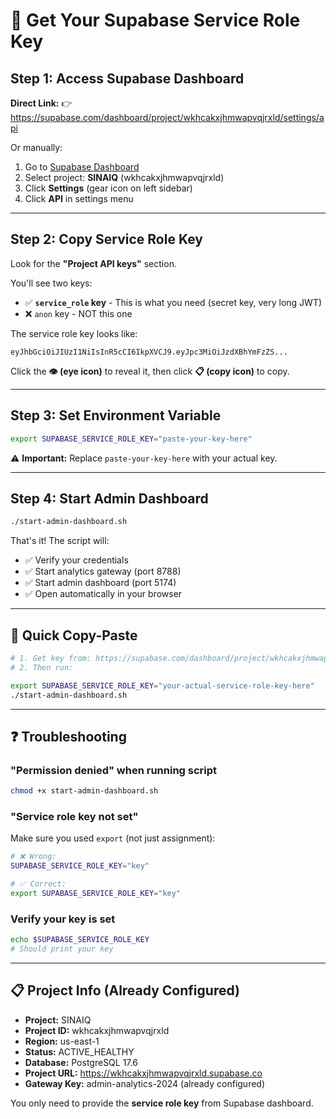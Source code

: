 # 🔑 Get Your Supabase Service Role Key

## Step 1: Access Supabase Dashboard

**Direct Link:**
👉 https://supabase.com/dashboard/project/wkhcakxjhmwapvqjrxld/settings/api

Or manually:
1. Go to [Supabase Dashboard](https://supabase.com/dashboard)
2. Select project: **SINAIQ** (wkhcakxjhmwapvqjrxld)
3. Click **Settings** (gear icon on left sidebar)
4. Click **API** in settings menu

---

## Step 2: Copy Service Role Key

Look for the **"Project API keys"** section.

You'll see two keys:
- ✅ **`service_role` key** - This is what you need (secret key, very long JWT)
- ❌ `anon` key - NOT this one

The service role key looks like:
```
eyJhbGciOiJIUzI1NiIsInR5cCI6IkpXVCJ9.eyJpc3MiOiJzdXBhYmFzZS...
```

Click the **👁️ (eye icon)** to reveal it, then click **📋 (copy icon)** to copy.

---

## Step 3: Set Environment Variable

```bash
export SUPABASE_SERVICE_ROLE_KEY="paste-your-key-here"
```

⚠️ **Important:** Replace `paste-your-key-here` with your actual key.

---

## Step 4: Start Admin Dashboard

```bash
./start-admin-dashboard.sh
```

That's it! The script will:
- ✅ Verify your credentials
- ✅ Start analytics gateway (port 8788)
- ✅ Start admin dashboard (port 5174)
- ✅ Open automatically in your browser

---

## 🎯 Quick Copy-Paste

```bash
# 1. Get key from: https://supabase.com/dashboard/project/wkhcakxjhmwapvqjrxld/settings/api
# 2. Then run:

export SUPABASE_SERVICE_ROLE_KEY="your-actual-service-role-key-here"
./start-admin-dashboard.sh
```

---

## ❓ Troubleshooting

### "Permission denied" when running script
```bash
chmod +x start-admin-dashboard.sh
```

### "Service role key not set"
Make sure you used `export` (not just assignment):
```bash
# ❌ Wrong:
SUPABASE_SERVICE_ROLE_KEY="key"

# ✅ Correct:
export SUPABASE_SERVICE_ROLE_KEY="key"
```

### Verify your key is set
```bash
echo $SUPABASE_SERVICE_ROLE_KEY
# Should print your key
```

---

## 📋 Project Info (Already Configured)

- **Project:** SINAIQ
- **Project ID:** wkhcakxjhmwapvqjrxld
- **Region:** us-east-1
- **Status:** ACTIVE_HEALTHY
- **Database:** PostgreSQL 17.6
- **Project URL:** https://wkhcakxjhmwapvqjrxld.supabase.co
- **Gateway Key:** admin-analytics-2024 (already configured)

You only need to provide the **service role key** from Supabase dashboard.
